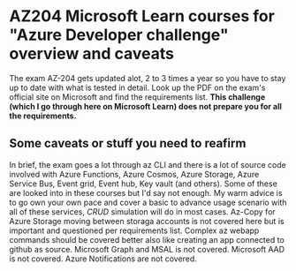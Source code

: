 # AZ204 Microsoft Learn courses for "Azure Developer challenge" overview and caveats

The exam AZ-204 gets updated alot, 2 to 3 times a year so you have to stay up to date with what is tested in detail. Look up the PDF on the exam's official site on Microsoft and find the requirements list. **This challenge (which I go through here on Microsoft Learn) does not prepare you for all the requirements.**

## Some caveats or stuff you need to reafirm

In brief, the exam goes a lot through az CLI and there is a lot of source code involved with Azure Functions, Azure Cosmos, Azure Storage, Azure Service Bus, Event grid, Event hub, Key vault (and others). Some of these are looked into in these courses but I'd say not enough. My warm advice is to go own your own pace and cover a basic to advance usage scenario with all of these services, _CRUD_ simulation will do in most cases. Az-Copy for Azure Storage moving between storaga accounts is not covered here but is important and questioned per requirements list. Complex az webapp commands should be covered better also like creating an app connected to github as source. Microsoft Graph and MSAL is not covered. Microsoft AAD is not covered. Azure Notifications are not covered.
